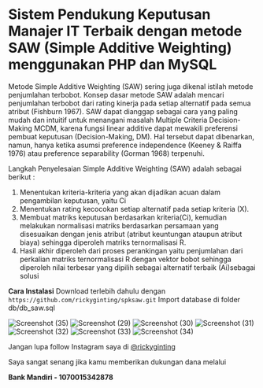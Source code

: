 # Sistem Pendukung Keputusan Manajer IT Terbaik dengan metode SAW (Simple Additive Weighting) menggunakan PHP dan MySQL
Metode Simple Additive Weighting (SAW) sering juga dikenal istilah metode penjumlahan terbobot. Konsep dasar metode SAW adalah mencari penjumlahan terbobot dari rating kinerja pada setiap alternatif pada semua atribut (Fishburn 1967). SAW dapat dianggap sebagai cara yang paling mudah dan intuitif untuk menangani masalah Multiple Criteria Decision-Making MCDM, karena fungsi linear additive dapat mewakili preferensi pembuat keputusan (Decision-Making, DM). Hal tersebut dapat dibenarkan, namun, hanya ketika asumsi preference independence (Keeney & Raiffa 1976) atau preference separability (Gorman 1968) terpenuhi.

Langkah Penyelesaian Simple Additive Weighting (SAW) adalah sebagai berikut :

1. Menentukan kriteria-kriteria yang akan dijadikan acuan dalam pengambilan keputusan, yaitu Ci
2. Menentukan rating kecocokan setiap alternatif pada setiap kriteria (X).
3. Membuat matriks keputusan berdasarkan kriteria(Ci), kemudian melakukan normalisasi matriks berdasarkan persamaan yang disesuaikan dengan jenis atribut (atribut keuntungan ataupun atribut biaya) sehingga diperoleh matriks ternormalisasi R.
4. Hasil akhir diperoleh dari proses perankingan yaitu penjumlahan dari perkalian matriks ternormalisasi R dengan vektor bobot sehingga diperoleh nilai terbesar yang dipilih sebagai alternatif terbaik (Ai)sebagai solusi

**Cara Instalasi**
Download terlebih dahulu dengan
`https://github.com/rickyginting/spksaw.git`
Import database di folder db/db_saw.sql

![Screenshot (35)](https://user-images.githubusercontent.com/46182403/120494446-0775ff00-c3e6-11eb-9ecd-7bc4a15e7761.png)
![Screenshot (29)](https://user-images.githubusercontent.com/46182403/120494657-31c7bc80-c3e6-11eb-842c-87275d476b5f.png)
![Screenshot (30)](https://user-images.githubusercontent.com/46182403/120494619-2c6a7200-c3e6-11eb-8437-cac8339db4f1.png)
![Screenshot (31)](https://user-images.githubusercontent.com/46182403/120494630-2e343580-c3e6-11eb-9d32-bd42b839f135.png)
![Screenshot (32)](https://user-images.githubusercontent.com/46182403/120494636-2ecccc00-c3e6-11eb-9729-02a055d21025.png)
![Screenshot (33)](https://user-images.githubusercontent.com/46182403/120494641-2ffdf900-c3e6-11eb-8a4b-3fd0c2ee5797.png)
![Screenshot (34)](https://user-images.githubusercontent.com/46182403/120494649-30968f80-c3e6-11eb-93b0-079aa51bc6f1.png)

Jangan lupa follow Instagram saya di [@rickyginting](https://instagram.com/rickyginting_)

Saya sangat senang jika kamu memberikan dukungan dana melalui

**Bank Mandiri - 1070015342878**







